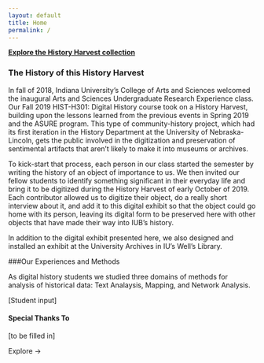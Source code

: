```yaml
---
layout: default
title: Home
permalink: /
---
```


**[Explore the History Harvest collection](items)**

### The History of this History Harvest

In fall of 2018, Indiana University’s College of Arts and Sciences welcomed the inaugural Arts and Sciences Undergraduate Research Experience class. Our Fall 2019 HIST-H301: Digital History course took on a History Harvest, building upon the lessons learned from the previous events in Spring 2019 and the ASURE program. This type of community-history project, which had its first iteration in the History Department at the University of Nebraska-Lincoln, gets the public involved in the digitization and preservation of sentimental artifacts that aren’t likely to make it into museums or archives.

To kick-start that process, each person in our class started the semester by writing the history of an object of importance to us. We then invited our fellow students to identify something significant in their everyday life and bring it to be digitized during the History Harvest of early October of 2019. Each contributor allowed us to digitize their object, do a really short interview about it, and add it to this digital exhibit so that the object could go home with its person, leaving its digital form to be preserved here with other objects that have made their way into IUB’s history.

In addition to the digital exhibit presented here, we also designed and installed an exhibit at the University Archives in IU’s Well’s Library.

###Our Experiences and Methods

As digital history students we studied three domains of methods for analysis of historical data:  Text Analaysis, Mapping, and Network Analysis.

[Student input]


#### Special Thanks To
[to be filled in]

Explore →
